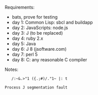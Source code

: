 
Requirements:

 - bats, prove for testing
 - day 1: Common Lisp: sbcl and buildapp
 - day 2: JavaScripts: node.js
 - day 3: J (to be replaced)
 - day 4: ruby 2.x
 - day 5: Java
 - day 6: J 8 (jsoftware.com)
 - day 7: perl 5
 - day 8: C: any reasonable C compiler

Notes:

```
   /:~&.>"1 ({.;#)/."1~ |: t

Process J segmentation fault
```
